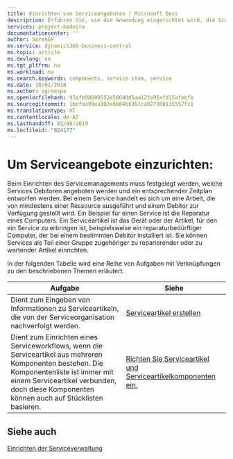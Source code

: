```yaml
---
title: Einrichten von Serviceangeboten | Microsoft Docs
description: Erfahren Sie, wie die Anwendung eingerichtet wird, die Sie Ihren Debitoren anbieten.
services: project-madeira
documentationcenter: ''
author: SorenGP
ms.service: dynamics365-business-central
ms.topic: article
ms.devlang: na
ms.tgt_pltfrm: na
ms.workload: na
ms.search.keywords: components, service item, service
ms.date: 10/01/2018
ms.author: sgroespe
ms.openlocfilehash: 93afb98600552e58640d5aa12fa91efd15afebfb
ms.sourcegitcommit: 1bcfaa99ea302e6b84b8361ca02730b135557fc1
ms.translationtype: HT
ms.contentlocale: de-AT
ms.lasthandoff: 03/08/2019
ms.locfileid: "824177"
---
```

# <a name="set-up-service-offerings"></a>Um Serviceangebote einzurichten:
Beim Einrichten des Servicemanagements muss festgelegt werden, welche Services Debitoren angeboten werden und ein entsprechender Zeitplan entworfen werden. Bei einem Service handelt es sich um eine Arbeit, die von mindestens einer Ressource ausgeführt und einem Debitor zur Verfügung gestellt wird. Ein Beispiel für einen Service ist die Reparatur eines Computers. Ein Serviceartikel ist das Gerät oder der Artikel, für den ein Service zu erbringen ist, beispielsweise ein reparaturbedürftiger Computer, der bei einem bestimmten Debitor installiert ist. Sie können Services als Teil einer Gruppe zugehöriger zu reparierender oder zu wartender Artikel einrichten.  
  
In der folgenden Tabelle wird eine Reihe von Aufgaben mit Verknüpfungen zu den beschriebenen Themen erläutert.  
  
|**Aufgabe**|**Siehe**|  
|------------|-------------|  
|Dient zum Eingeben von Informationen zu Serviceartikeln, die von der Serviceorganisation nachverfolgt werden.|[Serviceartikel erstellen](service-how-to-create-service-items.md)|  
|Dient zum Einrichten eines Serviceworkflows, wenn die Serviceartikel aus mehreren Komponenten bestehen. Die Komponentenliste ist immer mit einem Serviceartikel verbunden, doch diese Komponenten können auch auf Stücklisten basieren.|[Richten Sie Serviceartikel und Serviceartikelkomponenten ein.](service-how-setup-service-items.md)|  
  
## <a name="see-also"></a>Siehe auch  
[Einrichten der Serviceverwaltung](service-setup-service.md)   
